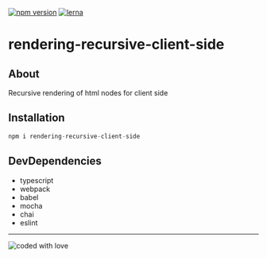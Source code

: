 [![npm version](https://badge.fury.io/js/rendering-recursive-client-side.svg)](https://badge.fury.io/js/rendering-recursive-client-side)
[![lerna](https://img.shields.io/static/v1?label=maintained%20with&message=lerna&color=a53860)](https://lerna.js.org/)

# rendering-recursive-client-side

## About

Recursive rendering of html nodes for client side

## Installation

```javascript
npm i rendering-recursive-client-side
```

## DevDependencies

* typescript
* webpack
* babel
* mocha
* chai
* eslint

---
![coded with love](https://img.shields.io/static/v1?label=coded%20with&message=love&color=a53860)